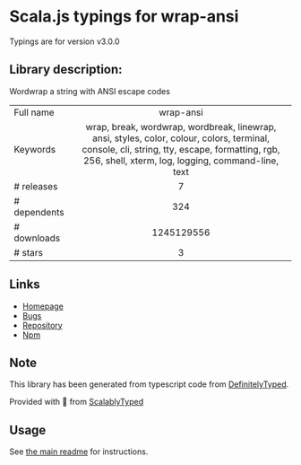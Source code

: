
# Scala.js typings for wrap-ansi

Typings are for version v3.0.0

## Library description:
Wordwrap a string with ANSI escape codes

|                    |                 |
| ------------------ | :-------------: |
| Full name          | wrap-ansi |
| Keywords           | wrap, break, wordwrap, wordbreak, linewrap, ansi, styles, color, colour, colors, terminal, console, cli, string, tty, escape, formatting, rgb, 256, shell, xterm, log, logging, command-line, text |
| # releases         | 7 |
| # dependents       | 324 |
| # downloads        | 1245129556 |
| # stars            | 3 |

## Links
- [Homepage](https://github.com/chalk/wrap-ansi#readme)
- [Bugs](https://github.com/chalk/wrap-ansi/issues)
- [Repository](https://github.com/chalk/wrap-ansi)
- [Npm](https://www.npmjs.com/package/wrap-ansi)
    


## Note
This library has been generated from typescript code from [DefinitelyTyped](https://definitelytyped.org).

Provided with :purple_heart: from [ScalablyTyped](https://github.com/oyvindberg/ScalablyTyped)

## Usage
See [the main readme](../../readme.md) for instructions.


